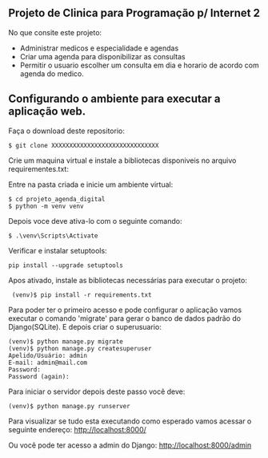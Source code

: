 ## Projeto de Clinica para Programação p/ Internet 2

No que consite este projeto:
- Administrar medicos e especialidade e agendas
- Criar uma agenda para disponibilizar as consultas
- Permitir o usuario escolher um consulta em dia e horario de acordo com agenda do medico.

## Configurando o ambiente para executar a aplicação web.
Faça o download deste repositorio:

```
$ git clone XXXXXXXXXXXXXXXXXXXXXXXXXXXXXX
```

Crie um maquina virtual e instale a bibliotecas disponiveis no 
arquivo requirementes.txt:

Entre na pasta criada e inicie um ambiente virtual:
```
$ cd projeto_agenda_digital
$ python -m venv venv
```
Depois voce deve ativa-lo com o seguinte comando:

```
$ .\venv\Scripts\Activate
```

Verificar e instalar setuptools:
```
pip install --upgrade setuptools
```

Apos ativado, instale as bibliotecas necessárias para executar o projeto:
```
 (venv)$ pip install -r requirements.txt
```
Para poder ter o primeiro acesso e pode configurar o aplicação vamos executar o comando 
'migrate' para gerar o banco de dados padrão do Django(SQLite). E depois criar o superusuario:
```
(venv)$ python manage.py migrate
(venv)$ python manage.py createsuperuser
Apelido/Usuário: admin
E-mail: admin@mail.com
Password: 
Password (again):
```

Para iniciar o servidor depois deste passo você deve:
```
(venv)$ python manage.py runserver
```


Para visualizar se tudo esta executando como esperado vamos acessar o seguinte endereço:
[http://localhost:8000/](http://localhost:8000/)

Ou você pode ter acesso a admin do Django:
[http://localhost:8000/admin](http://localhost:8000/admin)


